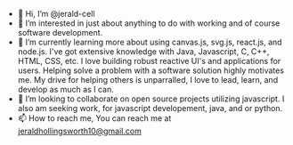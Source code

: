 - 👋 Hi, I’m @jerald-cell
- 👀 I’m interested in just about anything to do with working and of course software development.
- 🌱 I’m currently learning more about using canvas.js, svg.js, react.js, and node.js. I've got extensive knowledge with Java, Javascript, C, C++, HTML, CSS, etc. I love building
robust reactive UI's and applications for users. Helping solve a problem with a software solution highly motivates me. My drive for helping others is unparralled,
I love to lead, learn, and develop as much as I can.
- 💞️ I’m looking to collaborate on open source projects utilizing javascript. I also am seeking work, for javascript developement, java, and or python.
- 📫 How to reach me, You can reach me at jeraldhollingsworth10@gmail.com

<!---
jerald-cell/jerald-cell is a ✨ special ✨ repository because its `README.md` (this file) appears on your GitHub profile.
You can click the Preview link to take a look at your changes.
--->
